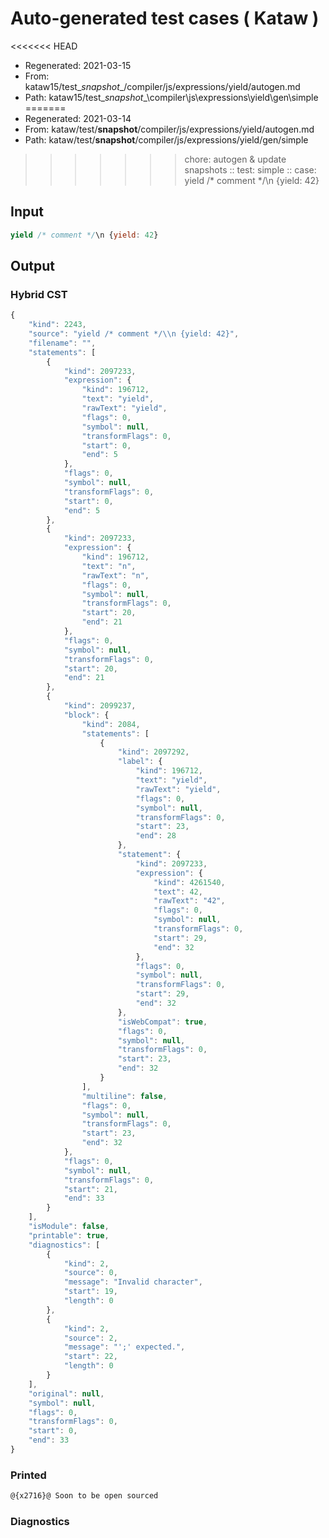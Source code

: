 # Auto-generated test cases ( Kataw )
<<<<<<< HEAD
- Regenerated: 2021-03-15
- From: kataw15/test\__snapshot__/compiler/js/expressions/yield/autogen.md
- Path: kataw15/test\__snapshot__\compiler\js\expressions\yield\gen\simple
=======
- Regenerated: 2021-03-14
- From: kataw/test/__snapshot__/compiler/js/expressions/yield/autogen.md
- Path: kataw/test/__snapshot__/compiler/js/expressions/yield/gen/simple
>>>>>>> chore: autogen & update snapshots
> :: test: simple
> :: case: yield /* comment */\n {yield: 42}
## Input

`````js
yield /* comment */\n {yield: 42}
`````

## Output

### Hybrid CST

```javascript
{
    "kind": 2243,
    "source": "yield /* comment */\\n {yield: 42}",
    "filename": "",
    "statements": [
        {
            "kind": 2097233,
            "expression": {
                "kind": 196712,
                "text": "yield",
                "rawText": "yield",
                "flags": 0,
                "symbol": null,
                "transformFlags": 0,
                "start": 0,
                "end": 5
            },
            "flags": 0,
            "symbol": null,
            "transformFlags": 0,
            "start": 0,
            "end": 5
        },
        {
            "kind": 2097233,
            "expression": {
                "kind": 196712,
                "text": "n",
                "rawText": "n",
                "flags": 0,
                "symbol": null,
                "transformFlags": 0,
                "start": 20,
                "end": 21
            },
            "flags": 0,
            "symbol": null,
            "transformFlags": 0,
            "start": 20,
            "end": 21
        },
        {
            "kind": 2099237,
            "block": {
                "kind": 2084,
                "statements": [
                    {
                        "kind": 2097292,
                        "label": {
                            "kind": 196712,
                            "text": "yield",
                            "rawText": "yield",
                            "flags": 0,
                            "symbol": null,
                            "transformFlags": 0,
                            "start": 23,
                            "end": 28
                        },
                        "statement": {
                            "kind": 2097233,
                            "expression": {
                                "kind": 4261540,
                                "text": 42,
                                "rawText": "42",
                                "flags": 0,
                                "symbol": null,
                                "transformFlags": 0,
                                "start": 29,
                                "end": 32
                            },
                            "flags": 0,
                            "symbol": null,
                            "transformFlags": 0,
                            "start": 29,
                            "end": 32
                        },
                        "isWebCompat": true,
                        "flags": 0,
                        "symbol": null,
                        "transformFlags": 0,
                        "start": 23,
                        "end": 32
                    }
                ],
                "multiline": false,
                "flags": 0,
                "symbol": null,
                "transformFlags": 0,
                "start": 23,
                "end": 32
            },
            "flags": 0,
            "symbol": null,
            "transformFlags": 0,
            "start": 21,
            "end": 33
        }
    ],
    "isModule": false,
    "printable": true,
    "diagnostics": [
        {
            "kind": 2,
            "source": 0,
            "message": "Invalid character",
            "start": 19,
            "length": 0
        },
        {
            "kind": 2,
            "source": 2,
            "message": "';' expected.",
            "start": 22,
            "length": 0
        }
    ],
    "original": null,
    "symbol": null,
    "flags": 0,
    "transformFlags": 0,
    "start": 0,
    "end": 33
}
```

### Printed

```javascript
@{x2716}@ Soon to be open sourced
```

### Diagnostics

```javascript

```

